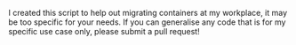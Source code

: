 I created this script to help out migrating containers at my workplace, it may be too specific for your needs. If you can generalise any code that is for my specific use case only, please submit a pull request!
